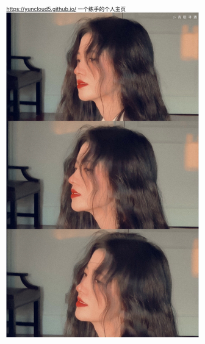 https://yuncloud5.github.io/    一个练手的个人主页
![上传一张图片](https://github.com/yuncloud5/io/blob/main/%E9%9E%A0%E5%A9%A7%E7%A5%8E.jpeg)
